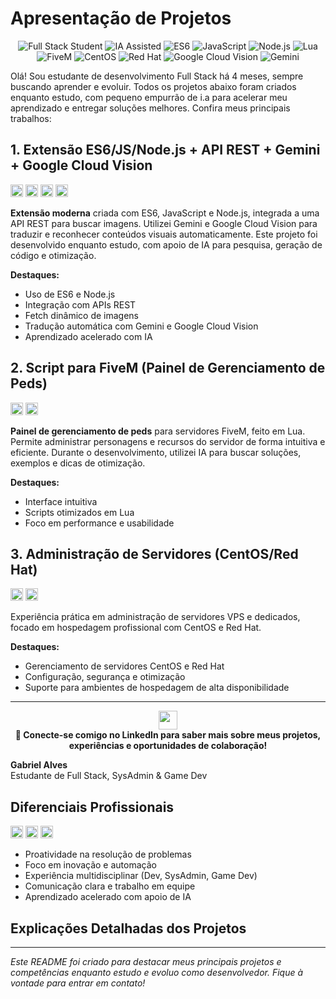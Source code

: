 # Apresentação de Projetos

<div align="center">
  <img src="https://img.shields.io/badge/Full%20Stack%20Student-blue" alt="Full Stack Student" />
  <img src="https://img.shields.io/badge/IA%20Assisted-green" alt="IA Assisted" />
  <img src="https://img.shields.io/badge/ES6-yellow" alt="ES6" />
  <img src="https://img.shields.io/badge/JavaScript-F7DF1E?logo=javascript&logoColor=black" alt="JavaScript" />
  <img src="https://img.shields.io/badge/Node.js-339933?logo=node.js&logoColor=white" alt="Node.js" />
  <img src="https://img.shields.io/badge/Lua-000080?logo=lua&logoColor=white" alt="Lua" />
  <img src="https://img.shields.io/badge/FiveM-FF5500?logo=fivem&logoColor=white" alt="FiveM" />
  <img src="https://img.shields.io/badge/CentOS-262577?logo=centos&logoColor=white" alt="CentOS" />
  <img src="https://img.shields.io/badge/Red%20Hat-EE0000?logo=redhat&logoColor=white" alt="Red Hat" />
  <img src="https://img.shields.io/badge/Google%20Cloud%20Vision-4285F4?logo=googlecloud&logoColor=white" alt="Google Cloud Vision" />
  <img src="https://img.shields.io/badge/Gemini-00BCD4?logo=google&logoColor=white" alt="Gemini" />
</div>

Olá! Sou estudante de desenvolvimento Full Stack há 4 meses, sempre buscando aprender e evoluir. Todos os projetos abaixo foram criados enquanto estudo, com pequeno empurrão de i.a para acelerar meu aprendizado e entregar soluções melhores. Confira meus principais trabalhos:

## 1. Extensão ES6/JS/Node.js + API REST + Gemini + Google Cloud Vision

<img src="https://img.shields.io/badge/JavaScript-F7DF1E?logo=javascript&logoColor=black" height="20"/> <img src="https://img.shields.io/badge/Node.js-339933?logo=node.js&logoColor=white" height="20"/> <img src="https://img.shields.io/badge/Google%20Cloud%20Vision-4285F4?logo=googlecloud&logoColor=white" height="20"/> <img src="https://img.shields.io/badge/Gemini-00BCD4?logo=google&logoColor=white" height="20"/>

**Extensão moderna** criada com ES6, JavaScript e Node.js, integrada a uma API REST para buscar imagens. Utilizei Gemini e Google Cloud Vision para traduzir e reconhecer conteúdos visuais automaticamente. Este projeto foi desenvolvido enquanto estudo, com apoio de IA para pesquisa, geração de código e otimização.

**Destaques:**
- Uso de ES6 e Node.js
- Integração com APIs REST
- Fetch dinâmico de imagens
- Tradução automática com Gemini e Google Cloud Vision
- Aprendizado acelerado com IA

## 2. Script para FiveM (Painel de Gerenciamento de Peds)

<img src="https://img.shields.io/badge/Lua-000080?logo=lua&logoColor=white" height="20"/> <img src="https://img.shields.io/badge/FiveM-FF5500?logo=fivem&logoColor=white" height="20"/>

**Painel de gerenciamento de peds** para servidores FiveM, feito em Lua. Permite administrar personagens e recursos do servidor de forma intuitiva e eficiente. Durante o desenvolvimento, utilizei IA para buscar soluções, exemplos e dicas de otimização.

**Destaques:**
- Interface intuitiva
- Scripts otimizados em Lua
- Foco em performance e usabilidade

## 3. Administração de Servidores (CentOS/Red Hat)

<img src="https://img.shields.io/badge/CentOS-262577?logo=centos&logoColor=white" height="20"/> <img src="https://img.shields.io/badge/Red%20Hat-EE0000?logo=redhat&logoColor=white" height="20"/>

Experiência prática em administração de servidores VPS e dedicados, focado em hospedagem profissional com CentOS e Red Hat.

**Destaques:**
- Gerenciamento de servidores CentOS e Red Hat
- Configuração, segurança e otimização
- Suporte para ambientes de hospedagem de alta disponibilidade

---

<div align="center">
</div>

<div align="center">
  <a href="https://www.linkedin.com/in/gabriel-alves-056b3884/?trk=opento_sprofile_details" target="_blank">
    <img src="https://img.shields.io/badge/LinkedIn-Gabriel%20Alves-0A66C2?logo=linkedin&logoColor=white" height="30"/>
  </a>
  <br/>
  <b>🔗 Conecte-se comigo no LinkedIn para saber mais sobre meus projetos, experiências e oportunidades de colaboração!</b>
</div>
</div>

**Gabriel Alves**  
Estudante de Full Stack, SysAdmin & Game Dev

## Diferenciais Profissionais

<img src="https://img.shields.io/badge/Aprendizado%20Rápido-blue" height="20"/> <img src="https://img.shields.io/badge/Inovação-green" height="20"/> <img src="https://img.shields.io/badge/IA%20no%20Processo-00BCD4" height="20"/>

- Proatividade na resolução de problemas
- Foco em inovação e automação
- Experiência multidisciplinar (Dev, SysAdmin, Game Dev)
- Comunicação clara e trabalho em equipe
- Aprendizado acelerado com apoio de IA

## Explicações Detalhadas dos Projetos

---

*Este README foi criado para destacar meus principais projetos e competências enquanto estudo e evoluo como desenvolvedor. Fique à vontade para entrar em contato!*
